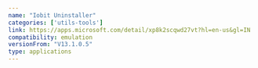 ```yaml
---
name: "Iobit Uninstaller"
categories: ['utils-tools']
link: https://apps.microsoft.com/detail/xp8k2scqwd27vt?hl=en-us&gl=IN
compatibility: emulation
versionFrom: "V13.1.0.5"
type: applications
---
```


